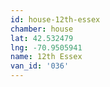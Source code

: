 ```yaml
---
id: house-12th-essex
chamber: house
lat: 42.532479
lng: -70.9505941
name: 12th Essex
van_id: '036'
---
```

